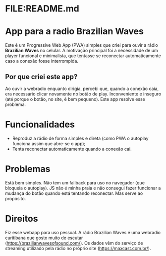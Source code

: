 # FILE:README.md

# App para a radio Brazilian Waves

Este é um Progressive Web App (PWA) simples que criei para ouvir a rádio **Brazilian Waves** no celular. A motivação principal foi a necessidade de um player funcional e minimalista, que tentasse se reconectar automaticamente caso a conexão fosse interrompida.

## Por que criei este app?

Ao ouvir a webradio enquanto dirigia, percebi que, quando a conexão caía, era necessário clicar novamente no botão de play. Inconveniente e inseguro (até porque o botão, no site, é bem pequeno). Este app resolve esse problema.

# Funcionalidades

- Reproduz a rádio de forma simples e direta (como PWA o autoplay funciona assim que abre-se o app);
- Tenta reconectar automaticamente quando a conexão cai.

# Problemas

Está bem simples. Não tem um fallback para uso no navegador (que bloqueia o autoplay). JS não é minha praia e não consegui fazer funcionar a mudança do botão quando está tentando reconectar. Mas serve ao propósito.

# Direitos

Fiz esse webapp para uso pessoal. A rádio Brazilian Waves é uma webradio curitibana que gosto muito de escutar (https://brazilianwavesofsound.com/). Os dados vêm do serviço de streaming utilizado pela rádio no próprio site (https://maxcast.com.br/).